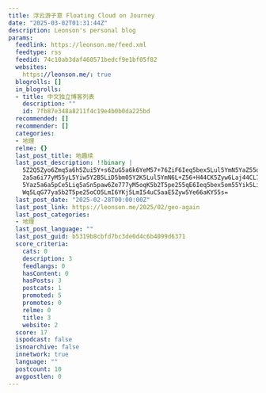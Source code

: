 ```yaml
---
title: 浮云游子意 Floating Cloud on Journey
date: "2025-03-02T01:31:44Z"
description: Leonson's personal blog
params:
  feedlink: https://leonson.me/feed.xml
  feedtype: rss
  feedid: 74c10ab3daf460571bedcf9e1bf05f82
  websites:
    https://leonson.me/: true
  blogrolls: []
  in_blogrolls:
  - title: 中文独立博客列表
    description: ""
    id: 7fb87e348a8211f4c19e4b0b0da225bd
  recommended: []
  recommender: []
  categories:
  - 地理
  relme: {}
  last_post_title: 地趣续
  last_post_description: !!binary |
    5Z2Q5Zyo6Zmq5a6h5Zui5Y+s6ZuG5a6k6YeM57+76ZiF6Ieq5bex5Lul5YmN5YaZ55qE5Y
    2a5a6i77yM55yL5Yiw5Y2B5LiD5bm05Y2K5Lul5YmN6L+Z56+H44CK5Zyw6Laj44CL77yM
    5Yaz5a6a5pCe5Liq5aSn5paw6Ze777yM5oqK5b2T5pe255qE6Ieq5bex5om55Yik5LiA55
    Wq5LqG77ya5b2T5pe25oCO5LmI6YKj5LmI54uC5aaE5Zyw5Ye66aKY55s=
  last_post_date: "2025-02-28T00:00:00Z"
  last_post_link: https://leonson.me/2025/02/geo-again
  last_post_categories:
  - 地理
  last_post_language: ""
  last_post_guid: b5319b8cbfd7bc3de0d4c6b4099d6371
  score_criteria:
    cats: 0
    description: 3
    feedlangs: 0
    hasContent: 0
    hasPosts: 3
    postcats: 1
    promoted: 5
    promotes: 0
    relme: 0
    title: 3
    website: 2
  score: 17
  ispodcast: false
  isnoarchive: false
  innetwork: true
  language: ""
  postcount: 10
  avgpostlen: 0
---
```

